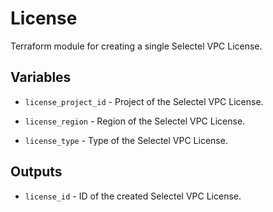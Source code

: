 # License

Terraform module for creating a single Selectel VPC License.

## Variables

  * `license_project_id` - Project of the Selectel VPC License.

  * `license_region` - Region of the Selectel VPC License.

  * `license_type` - Type of the Selectel VPC License.

## Outputs

  * `license_id` - ID of the created Selectel VPC License.